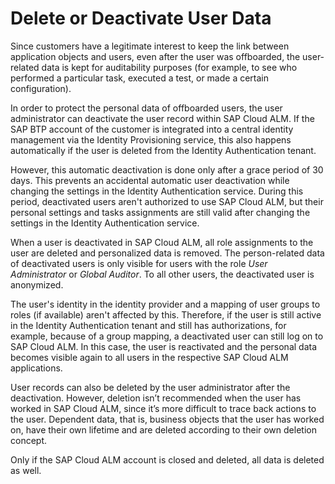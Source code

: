 <!-- loio65c98de8ac484ad4896b051e2c985ee1 -->

# Delete or Deactivate User Data

Since customers have a legitimate interest to keep the link between application objects and users, even after the user was offboarded, the user-related data is kept for auditability purposes \(for example, to see who performed a particular task, executed a test, or made a certain configuration\).

In order to protect the personal data of offboarded users, the user administrator can deactivate the user record within SAP Cloud ALM. If the SAP BTP account of the customer is integrated into a central identity management via the Identity Provisioning service, this also happens automatically if the user is deleted from the Identity Authentication tenant.

However, this automatic deactivation is done only after a grace period of 30 days. This prevents an accidental automatic user deactivation while changing the settings in the Identity Authentication service. During this period, deactivated users aren't authorized to use SAP Cloud ALM, but their personal settings and tasks assignments are still valid after changing the settings in the Identity Authentication service.

When a user is deactivated in SAP Cloud ALM, all role assignments to the user are deleted and personalized data is removed. The person-related data of deactivated users is only visible for users with the role *User Administrator* or *Global Auditor*. To all other users, the deactivated user is anonymized.

The user's identity in the identity provider and a mapping of user groups to roles \(if available\) aren't affected by this. Therefore, if the user is still active in the Identity Authentication tenant and still has authorizations, for example, because of a group mapping, a deactivated user can still log on to SAP Cloud ALM. In this case, the user is reactivated and the personal data becomes visible again to all users in the respective SAP Cloud ALM applications.

User records can also be deleted by the user administrator after the deactivation. However, deletion isn’t recommended when the user has worked in SAP Cloud ALM, since it’s more difficult to trace back actions to the user. Dependent data, that is, business objects that the user has worked on, have their own lifetime and are deleted according to their own deletion concept.

Only if the SAP Cloud ALM account is closed and deleted, all data is deleted as well.

